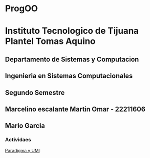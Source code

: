 # ProgOO

# Instituto Tecnologico de Tijuana Plantel Tomas Aquino
## Departamento de Sistemas y Computacion
## Ingenieria en Sistemas Computacionales
## Segundo Semestre
## Marcelino escalante Martin Omar - 22211606
## Mario Garcia

### Actividaes
[Paradigma y UMl](https://github.com/S3dai/ProgOO/blob/4b5a1985c4c5af2849a95408d3ce8b0649a013f0/ParadigmaOO/READ.md)